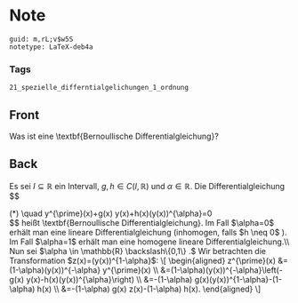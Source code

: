 # Note
```
guid: m,rL;v$w5S
notetype: LaTeX-deb4a
```

### Tags
```
21_spezielle_differntialgelichungen_1_ordnung
```

## Front
Was ist eine \textbf{Bernoullische Differentialgleichung}?

## Back
Es sei $I \subseteq \mathbb{R}$ ein Intervall, $g, h \in C(I,
\mathbb{R})$ und $\alpha \in \mathbb{R} .$ Die
Differentialgleichung $$
<div>
  (*) \quad y^{\prime}(x)+g(x) y(x)+h(x)(y(x))^{\alpha}=0
</div>
<div>
  $$ heißt \textbf{Bernoullische Differentialgleichung}. Im Fall
  $\alpha=0$ erhält man eine lineare Differentialgleichung
  (inhomogen, falls $h \neq 0$ ). Im Fall $\alpha=1$ erhält man
  eine homogene lineare Differentialgleichung.\\
  <div>
    Nun sei $\alpha \in \mathbb{R} \backslash\{0,1\} .$ Wir
    betrachten die Transformation $z(x)=(y(x))^{1-\alpha}$: \[
    \begin{aligned} z^{\prime}(x) &=(1-\alpha)(y(x))^{-\alpha}
    y^{\prime}(x) \\ &=(1-\alpha)(y(x))^{-\alpha}\left(-g(x)
    y(x)-h(x)(y(x))^{\alpha}\right) \\ &=-(1-\alpha)
    g(x)(y(x))^{1-\alpha}-(1-\alpha) h(x) \\ &=-(1-\alpha) g(x)
    z(x)-(1-\alpha) h(x). \end{aligned} \]
  </div>
</div>
